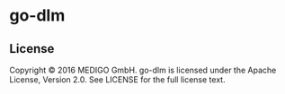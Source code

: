 # go-dlm

## License

Copyright © 2016 MEDIGO GmbH. go-dlm is licensed under the Apache License, Version 2.0. See LICENSE for the full license text.
